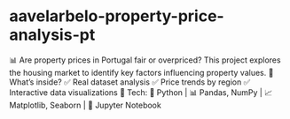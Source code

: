 # aavelarbelo-property-price-analysis-pt
📊 Are property prices in Portugal fair or overpriced? This project explores the housing market to identify key factors influencing property values.  🚀 What’s inside? ✅ Real dataset analysis ✅ Price trends by region ✅ Interactive data visualizations  🔧 Tech: 🐍 Python | 📊 Pandas, NumPy | 📈 Matplotlib, Seaborn | 📑 Jupyter Notebook
